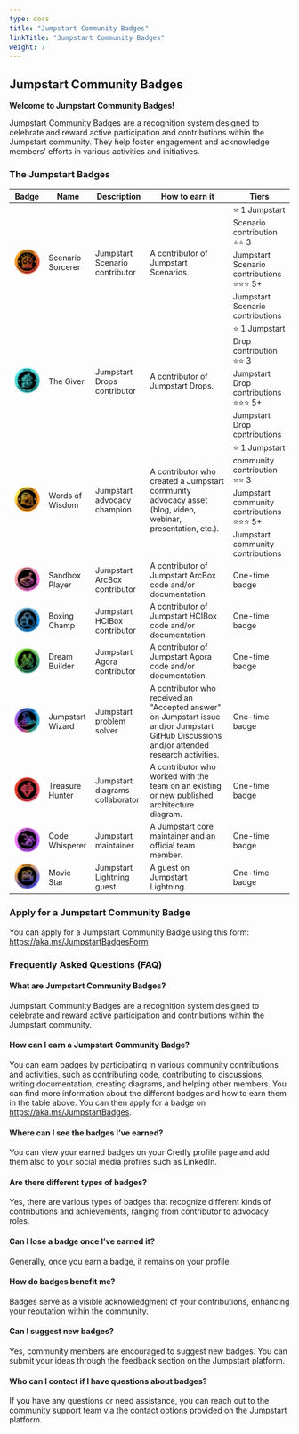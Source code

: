 ```yaml
---
type: docs
title: "Jumpstart Community Badges"
linkTitle: "Jumpstart Community Badges"
weight: 7
---
```


## Jumpstart Community Badges

**Welcome to Jumpstart Community Badges!**

Jumpstart Community Badges are a recognition system designed to celebrate and reward active participation and contributions within the Jumpstart community. They help foster engagement and acknowledge members’ efforts in various activities and initiatives.

### The Jumpstart Badges

| Badge         | Name          | Description   | How to earn it   | Tiers         |
| ------------- | ------------- | ------------- | -----------------| ------------- |
| ![Scenario_Sorcerer_level_1](./Scenario_Sorcerer_level_1.png) | Scenario Sorcerer | Jumpstart Scenario contributor | A contributor of Jumpstart Scenarios. | <span class="stars">⭐</span> <span class="star-text">1 Jumpstart Scenario contribution</span><br/> <span class="stars">⭐</span><span class="stars">⭐</span> <span class="star-text">3 Jumpstart Scenario contributions</span><br/> <span class="stars">⭐</span><span class="stars">⭐</span><span class="stars">⭐</span> <span class="star-text">5+ Jumpstart Scenario contributions</span> |
| ![The_Giver_level_1](./The_Giver_level_1.png) | The Giver | Jumpstart Drops contributor | A contributor of Jumpstart Drops. | <span class="stars">⭐</span> <span class="star-text">1 Jumpstart Drop contribution</span><br/> <span class="stars">⭐</span><span class="stars">⭐</span> <span class="star-text">3 Jumpstart Drop contributions</span><br/> <span class="stars">⭐</span><span class="stars">⭐</span><span class="stars">⭐</span> <span class="star-text">5+ Jumpstart Drop contributions</span> |
| ![Words_of_Wisdom_level_1](./Words_of_Wisdom_level_1.png) | Words of Wisdom | Jumpstart advocacy champion | A contributor who created a Jumpstart community advocacy asset (blog, video, webinar, presentation, etc.). | <span class="stars">⭐</span> <span class="star-text">1 Jumpstart community contribution</span><br/> <span class="stars">⭐</span><span class="stars">⭐</span> <span class="star-text">3 Jumpstart community contributions</span><br/> <span class="stars">⭐</span><span class="stars">⭐</span><span class="stars">⭐</span> <span class="star-text">5+ Jumpstart community contributions</span> |
| ![Sandbox_player](./Sandbox_player.png) | Sandbox Player | Jumpstart ArcBox contributor | A contributor of Jumpstart ArcBox code and/or documentation. | One-time badge  |
| ![Boxing_Champ](./Boxing_Champ.png) | Boxing Champ | Jumpstart HCIBox contributor | A contributor of Jumpstart HCIBox code and/or documentation. | One-time badge  |
| ![Dream_Builder](./Dream_Builder.png) | Dream Builder | Jumpstart Agora contributor | A contributor of Jumpstart Agora code and/or documentation. | One-time badge  |
| ![Jumpstart_Wizard](./Jumpstart_Wizard.png) | Jumpstart Wizard | Jumpstart problem solver | A contributor who received an "Accepted answer" on Jumpstart issue and/or Jumpstart GitHub Discussions and/or attended research activities. | One-time badge  |
| ![Treasure_Hunter](./Treasure_Hunter.png) | Treasure Hunter | Jumpstart diagrams collaborator | A contributor who worked with the team on an existing or new published architecture diagram.  | One-time badge  |
| ![Code_Whisperer](./Code_Whisperer.png) | Code Whisperer | Jumpstart maintainer | A Jumpstart core maintainer and an official team member. | One-time badge  |
| ![Movie_Star](./Movie_Star.png) | Movie Star | Jumpstart Lightning guest | A guest on Jumpstart Lightning. | One-time badge  |


### Apply for a Jumpstart Community Badge

You can apply for a Jumpstart Community Badge using this form: https://aka.ms/JumpstartBadgesForm


### Frequently Asked Questions (FAQ)

#### What are Jumpstart Community Badges?
Jumpstart Community Badges are a recognition system designed to celebrate and reward active participation and contributions within the Jumpstart community.

#### How can I earn a Jumpstart Community Badge?
You can earn badges by participating in various community contributions and activities, such as contributing code, contributing to discussions, writing documentation, creating diagrams, and helping other members. You can find more information about the different badges and how to earn them in the table above. You can then apply for a badge on https://aka.ms/JumpstartBadges.

#### Where can I see the badges I’ve earned?
You can view your earned badges on your Credly profile page and add them also to your social media profiles such as LinkedIn.

#### Are there different types of badges?
Yes, there are various types of badges that recognize different kinds of contributions and achievements, ranging from contributor to advocacy roles.

#### Can I lose a badge once I’ve earned it?
Generally, once you earn a badge, it remains on your profile.

#### How do badges benefit me?
Badges serve as a visible acknowledgment of your contributions, enhancing your reputation within the community.

#### Can I suggest new badges?
Yes, community members are encouraged to suggest new badges. You can submit your ideas through the feedback section on the Jumpstart platform.

#### Who can I contact if I have questions about badges?
If you have any questions or need assistance, you can reach out to the community support team via the contact options provided on the Jumpstart platform.
